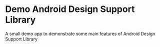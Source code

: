 # Demo Android Design Support Library
A small demo app to demonstrate some main features of Android Design Support Library
